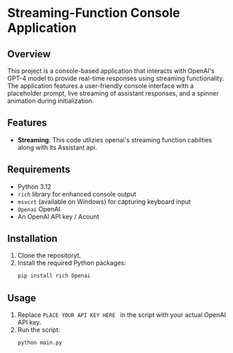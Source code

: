 # Streaming-Function Console Application

## Overview

This project is a console-based application that interacts with OpenAI's GPT-4 model to provide real-time responses using streaming functionality. The application features a user-friendly console interface with a placeholder prompt, live streaming of assistant responses, and a spinner animation during initialization.

## Features

- **Streaming**: This code utlizies openai's streaming function cabilties along with its Assistant api.

## Requirements

- Python 3.12
- `rich` library for enhanced console output
- `msvcrt` (available on Windows) for capturing keyboard input
- `Openai` OpenAI
- An OpenAI API key / Acount


## Installation

1. Clone the repositoryt.
2. Install the required Python packages:
    ```sh
    pip install rich Openai
    ```

## Usage

1. Replace `PLACE YOUR API KEY HERE ` in the script with your actual OpenAI API key.
2. Run the script:
    ```sh
    python main.py
    ```
